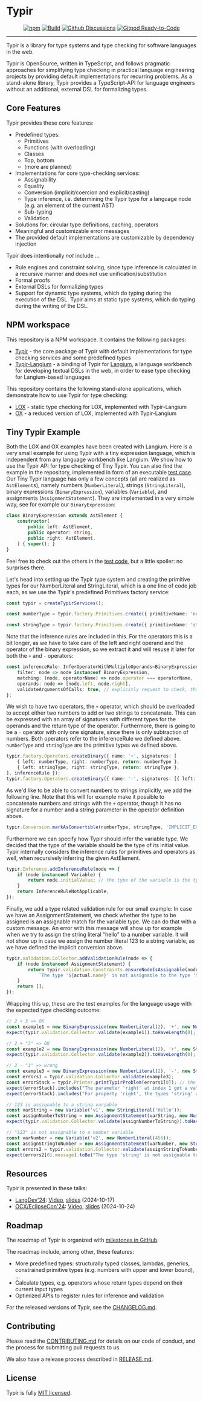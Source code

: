 # Typir

<div id="badges" align="center">

  [![npm](https://img.shields.io/npm/v/typir)](https://www.npmjs.com/package/typir)
  [![Build](https://github.com/TypeFox/typir/actions/workflows/actions.yml/badge.svg)](https://github.com/TypeFox/typir/actions/workflows/actions.yml)
  [![Github Discussions](https://img.shields.io/badge/github-discussions-blue?logo=github)](https://github.com/TypeFox/typir/discussions)
  [![Gitpod Ready-to-Code](https://img.shields.io/badge/Gitpod-ready--to--code-FFAE33?logo=gitpod)](https://gitpod.io/#https://github.com/TypeFox/typir)

</div>

---

Typir is a library for type systems and type checking for software languages in the web.

Typir is OpenSource, written in TypeScript, and follows pragmatic approaches for simplifying type checking in practical language engineering projects by providing default implementations for recurring problems.
As a stand-alone library, Typir provides a TypeScript-API for language engineers without an additional, external DSL for formalizing types.


## Core Features

Typir provides these core features:

- Predefined types:
  - Primitives
  - Functions (with overloading)
  - Classes
  - Top, bottom
  - (more are planned)
- Implementations for core type-checking services:
  - Assignability
  - Equality
  - Conversion (implicit/coercion and explicit/casting)
  - Type inference, i.e. determining the Typir type for a language node (e.g. an element of the current AST)
  - Sub-typing
  - Validation
- Solutions for: circular type definitions, caching, operators
- Meaningful and customizable error messages
- The provided default implementations are customizable by dependency injection

Typir does intentionally _not_ include ...

- Rule engines and constraint solving,
  since type inference is calculated in a recursive manner and does not use unification/substitution
- Formal proofs
- External DSLs for formalizing types
- Support for dynamic type systems, which do typing during the execution of the DSL.
  Typir aims at static type systems, which do typing during the writing of the DSL.


## NPM workspace

This repository is a NPM workspace. It contains the following packages:

- [Typir](./packages/typir/README.md) - the core package of Typir with default implementations for type checking services and some predefined types
- [Typir-Langium](./packages/typir-langium/README.md) - a binding of Typir for [Langium](https://github.com/eclipse-langium/langium), a language workbench for developing textual DSLs in the web,
in order to ease type checking for Langium-based languages

This repository contains the following stand-alone applications, which demonstrate how to use Typir for type checking:

- [LOX](./examples/lox/README.md) - static type checking for LOX, implemented with Typir-Langium
- [OX](./examples/ox/README.md) - a reduced version of LOX, implemented with Typir-Langium


## Tiny Typir Example

Both the LOX and OX examples have been created with Langium. Here is a very small example for using Typir with a tiny expression language, which is independent from any language workbench like Langium. We show how to use the Typir API for type checking of Tiny Typir. You can also find the example in the repository, implemented in form of an executable [test case](./packages/typir/test/api-example.test.ts).
Our Tiny Typir language has only a few concepts (all are realized as `AstElement`s), namely numbers (`NumberLiteral`), strings (`StringLiteral`), binary expressions (`BinaryExpression`), variables (`Variable`), and assignments (`AssignmentStatement`). They are implemented in a very simple way, see for example our `BinaryExpression`:

```typescript
class BinaryExpression extends AstElement {
    constructor(
        public left: AstElement,
        public operator: string,
        public right: AstElement,
    ) { super(); }
}
```

Feel free to check out the others in the [test code](./packages/typir/test/api-example.test.ts), but a little spoiler: no surprises there.

Let's head into setting up the Typir type system and creating the primitive types for our NumberLiteral and StringLiteral, which is a one line of code job each, as we use the Typir's predefined Primitives factory service:

```typescript
const typir = createTypirServices();

const numberType = typir.factory.Primitives.create({ primitiveName: 'number', inferenceRules: node => node instanceof NumberLiteral });

const stringType = typir.factory.Primitives.create({ primitiveName: 'string', inferenceRules: node => node instanceof StringLiteral });
```

Note that the inference rules are included in this. For the operators this is a bit longer, as we have to take care of the left and right operand and the operator of the binary expression, so we extract it and will resuse it later for both the `+` and `-` operators:

```typescript
const inferenceRule: InferOperatorWithMultipleOperands<BinaryExpression> = {
    filter: node => node instanceof BinaryExpression,
    matching: (node, operatorName) => node.operator === operatorName,
    operands: node => [node.left, node.right],
    validateArgumentsOfCalls: true, // explicitly request to check, that the types of the arguments in operator calls fit to the parameters
};
```

We wish to have two operators, the `+` operator, which should be overloaded to accept either two numbers to add or two strings to concatenate. This can be expressed with an array of signatures with different types for the operands and the return type of the operator. Furthermore, there is going to be a `-` operator with only one signature, since there is only subtraction of numbers. Both operators refer to the inferenceRule we defined above. `numberType` and `stringType` are the primitive types we defined above.

```typescript
typir.factory.Operators.createBinary({ name: '+', signatures: [
    { left: numberType, right: numberType, return: numberType },
    { left: stringType, right: stringType, return: stringType },
], inferenceRule });
typir.factory.Operators.createBinary({ name: '-', signatures: [{ left: numberType, right: numberType, return: numberType }], inferenceRule });
```

As we'd like to be able to convert numbers to strings implicitly, we add the following line. Note that this will for example make it possible to concatenate numbers and strings with the `+` operator, though it has no signature for a number and a string parameter in the operator definition above.

```typescript
typir.Conversion.markAsConvertible(numberType, stringType, 'IMPLICIT_EXPLICIT');
```

Furthermore we can specify how Typir should infer the variable type. We decided that the type of the variable should be the type of its initial value. Typir internally considers the inference rules for primitives and operators as well, when recursively inferring the given AstElement.

```typescript
typir.Inference.addInferenceRule(node => {
    if (node instanceof Variable) {
        return node.initialValue; // the type of the variable is the type of its initial value
    }
    return InferenceRuleNotApplicable;
});
```

Finally, we add a type related validation rule for our small example: In case we have an AssignmentStatement, we check whether the type to be assigned is an assignable match for the variable type. We can do that with a custom message. An error with this message will show up for example when we try to assign the string literal "hello" to a number variable. It will not show up in case we assign the number literal 123 to a string variable, as we have defined the implicit conversion above.

```typescript
typir.validation.Collector.addValidationRule(node => {
    if (node instanceof AssignmentStatement) {
        return typir.validation.Constraints.ensureNodeIsAssignable(node.right, node.left, (actual, expected) => <ValidationMessageDetails>{ message:
            `The type '${actual.name}' is not assignable to the type '${expected.name}'.` });
    }
    return [];
});
```

Wrapping this up, these are the test examples for the language usage with the expected type checking outcome:

```typescript
// 2 + 3 => OK
const example1 = new BinaryExpression(new NumberLiteral(2), '+', new NumberLiteral(3));
expect(typir.validation.Collector.validate(example1)).toHaveLength(0);

// 2 + "3" => OK
const example2 = new BinaryExpression(new NumberLiteral(2), '+', new StringLiteral('3'));
expect(typir.validation.Collector.validate(example2)).toHaveLength(0);

// 2 - "3" => wrong
const example3 = new BinaryExpression(new NumberLiteral(2), '-', new StringLiteral('3'));
const errors1 = typir.validation.Collector.validate(example3);
const errorStack = typir.Printer.printTypirProblem(errors1[0]); // the problem comes with detailed "sub-problems"
expect(errorStack).includes("The parameter 'right' at index 1 got a value with a wrong type.");
expect(errorStack).includes("For property 'right', the types 'string' and 'number' do not match.");

// 123 is assignable to a string variable
const varString = new Variable('v1', new StringLiteral('Hello'));
const assignNumberToString = new AssignmentStatement(varString, new NumberLiteral(123));
expect(typir.validation.Collector.validate(assignNumberToString)).toHaveLength(0);

// "123" is not assignable to a number variable
const varNumber = new Variable('v2', new NumberLiteral(456));
const assignStringToNumber = new AssignmentStatement(varNumber, new StringLiteral('123'));
const errors2 = typir.validation.Collector.validate(assignStringToNumber);
expect(errors2[0].message).toBe("The type 'string' is not assignable to the type 'number'.");
```

## Resources

Typir is presented in these talks:

- [LangDev'24](https://langdevcon.org/2024/program#26): [Video](https://www.youtube.com/watch?v=CL8EbJYeyTE), [slides](./resources/talks/2024-10-17-LangDev.pdf) (2024-10-17)
- [OCX/EclipseCon'24](https://www.ocxconf.org/event/778b82cc-6834-48a4-a58e-f883c5a7b8c9/agenda?session=23b97df9-0435-4fab-8a01-e0a9cf3e3831&shareLink=true): [Video](https://www.youtube.com/watch?v=WLzXAhcl-aY&list=PLy7t4z5SYNaRRGVdF83feN-_uHLwvGvgw&index=23), [slides](./resources/talks/2024-10-24-EclipseCon.pdf) (2024-10-24)


## Roadmap

The roadmap of Typir is organized with [milestones in GitHub](https://github.com/TypeFox/typir/milestones).

The roadmap include, among other, these features:

- More predefined types: structurally typed classes, lambdas, generics, constrained primitive types (e.g. numbers with upper and lower bound), ...
- Calculate types, e.g. operators whose return types depend on their current input types
- Optimized APIs to register rules for inference and validation

For the released versions of Typir, see the [CHANGELOG.md](./CHANGELOG.md).


## Contributing

Please read the [CONTRIBUTING.md](./CONTRIBUTING.md) for details on our code of conduct, and the process for submitting pull requests to us.

We also have a release process described in [RELEASE.md](./RELEASE.md).


## License

Typir is fully [MIT licensed](./LICENSE).
